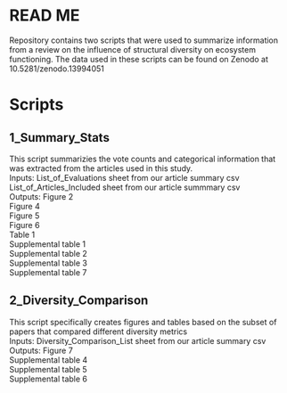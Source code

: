 # READ ME  
Repository contains two scripts that were used to summarize information from a review on the influence of structural diversity on ecosystem functioning. The data used in these scripts can be found on Zenodo at 10.5281/zenodo.13994051

# Scripts

## 1_Summary_Stats
This script summarizies the vote counts and categorical information that was extracted from the articles used in this study. <br/>
Inputs: List_of_Evaluations sheet from our article summary csv <br/>
        List_of_Articles_Included sheet from our article summmary csv <br/>
Outputs: Figure 2 <br/>
         Figure 4 <br/>
         Figure 5 <br/>
         Figure 6 <br/>
         Table 1 <br/>
         Supplemental table 1 <br/>
         Supplemental table 2 <br/>
         Supplemental table 3 <br/>
         Supplemental table 7 <br/>

## 2_Diversity_Comparison
This script specifically creates figures and tables based on the subset of papers that compared different diversity metrics <br/>
Inputs: Diversity_Comparison_List sheet from our article summary csv <br/>
Outputs: Figure 7 <br/>
         Supplemental table 4 <br/>
         Supplemental table 5 <br/>
         Supplemental table 6 <br/>
